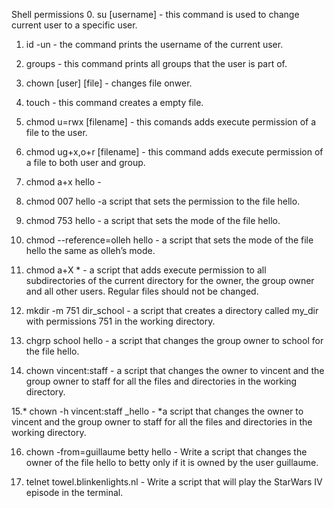 Shell permissions
0. su [username] - this command is used to change current user to a specific user.

1. id -un - the command prints the username of the current user.

2. groups - this command prints all groups that the user is part of.

3. chown [user] [file]  - changes file onwer. 

4. touch - this command creates a empty file.

5. chmod u=rwx [filename] - this comands adds execute permission of a file to the user. 

6. chmod ug+x,o+r [filename] - this command adds execute permission of a file to both user and group.

7. chmod a+x hello - 

8. chmod 007 hello -a script that sets the permission to the file hello.

9. chmod 753 hello - a script that sets the mode of the file hello.

10. chmod --reference=olleh hello -  a script that sets the mode of the file hello the same as olleh’s mode.

11. chmod a+X * - a script that adds execute permission to all subdirectories of the current directory for the owner, the group owner and all other users. Regular files should not be changed.

12. mkdir -m 751 dir_school - a script that creates a directory called my_dir with permissions 751 in the working directory.

13. chgrp school hello - a script that changes the group owner to school for the file hello.

14. chown vincent:staff - a script that changes the owner to vincent and the group owner to staff for all the files and directories in the working directory.

15.* chown -h vincent:staff _hello - *a script that changes the owner to vincent and the group owner to staff for all the files and directories in the working directory. 

16. chown -from=guillaume betty hello - Write a script that changes the owner of the file hello to betty only if it is owned by the user guillaume.

17. telnet towel.blinkenlights.nl - Write a script that will play the StarWars IV episode in the terminal.
